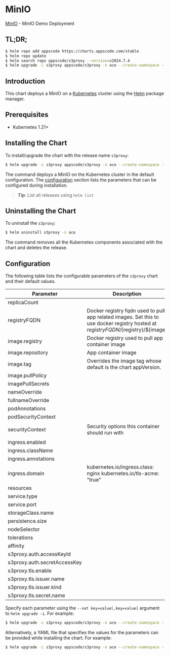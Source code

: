 # MinIO

[MinIO](https://github.com/appscode-cloud) - MinIO Demo Deployment

## TL;DR;

```bash
$ helm repo add appscode https://charts.appscode.com/stable
$ helm repo update
$ helm search repo appscode/s3proxy --version=v2024.7.4
$ helm upgrade -i s3proxy appscode/s3proxy -n ace --create-namespace --version=v2024.7.4
```

## Introduction

This chart deploys a MinIO on a [Kubernetes](http://kubernetes.io) cluster using the [Helm](https://helm.sh) package manager.

## Prerequisites

- Kubernetes 1.21+

## Installing the Chart

To install/upgrade the chart with the release name `s3proxy`:

```bash
$ helm upgrade -i s3proxy appscode/s3proxy -n ace --create-namespace --version=v2024.7.4
```

The command deploys a MinIO on the Kubernetes cluster in the default configuration. The [configuration](#configuration) section lists the parameters that can be configured during installation.

> **Tip**: List all releases using `helm list`

## Uninstalling the Chart

To uninstall the `s3proxy`:

```bash
$ helm uninstall s3proxy -n ace
```

The command removes all the Kubernetes components associated with the chart and deletes the release.

## Configuration

The following table lists the configurable parameters of the `s3proxy` chart and their default values.

|          Parameter           |                                                             Description                                                              |                                                                             Default                                                                              |
|------------------------------|--------------------------------------------------------------------------------------------------------------------------------------|------------------------------------------------------------------------------------------------------------------------------------------------------------------|
| replicaCount                 |                                                                                                                                      | <code>1</code>                                                                                                                                                   |
| registryFQDN                 | Docker registry fqdn used to pull app related images. Set this to use docker registry hosted at ${registryFQDN}/${registry}/${image} | <code>ghcr.io</code>                                                                                                                                             |
| image.registry               | Docker registry used to pull app container image                                                                                     | <code>appscode</code>                                                                                                                                            |
| image.repository             | App container image                                                                                                                  | <code>s3proxy</code>                                                                                                                                             |
| image.tag                    | Overrides the image tag whose default is the chart appVersion.                                                                       | <code>sha-a82ca68</code>                                                                                                                                         |
| image.pullPolicy             |                                                                                                                                      | <code>IfNotPresent</code>                                                                                                                                        |
| imagePullSecrets             |                                                                                                                                      | <code>[]</code>                                                                                                                                                  |
| nameOverride                 |                                                                                                                                      | <code>""</code>                                                                                                                                                  |
| fullnameOverride             |                                                                                                                                      | <code>""</code>                                                                                                                                                  |
| podAnnotations               |                                                                                                                                      | <code>{}</code>                                                                                                                                                  |
| podSecurityContext           |                                                                                                                                      | <code>{"fsGroup":65534}</code>                                                                                                                                   |
| securityContext              | Security options this container should run with                                                                                      | <code>{"allowPrivilegeEscalation":false,"capabilities":{"drop":["ALL"]},"runAsNonRoot":true,"runAsUser":65534,"seccompProfile":{"type":"RuntimeDefault"}}</code> |
| ingress.enabled              |                                                                                                                                      | <code>false</code>                                                                                                                                               |
| ingress.className            |                                                                                                                                      | <code>""</code>                                                                                                                                                  |
| ingress.annotations          |                                                                                                                                      | <code>{}</code>                                                                                                                                                  |
| ingress.domain               | kubernetes.io/ingress.class: nginx kubernetes.io/tls-acme: "true"                                                                    | <code>""</code>                                                                                                                                                  |
| resources                    |                                                                                                                                      | <code>{}</code>                                                                                                                                                  |
| service.type                 |                                                                                                                                      | <code>ClusterIP</code>                                                                                                                                           |
| service.port                 |                                                                                                                                      | <code>9000</code>                                                                                                                                                |
| storageClass.name            |                                                                                                                                      | <code>""</code>                                                                                                                                                  |
| persistence.size             |                                                                                                                                      | <code>10Gi</code>                                                                                                                                                |
| nodeSelector                 |                                                                                                                                      | <code>{}</code>                                                                                                                                                  |
| tolerations                  |                                                                                                                                      | <code>[]</code>                                                                                                                                                  |
| affinity                     |                                                                                                                                      | <code>{}</code>                                                                                                                                                  |
| s3proxy.auth.accessKeyId     |                                                                                                                                      | <code>""</code>                                                                                                                                                  |
| s3proxy.auth.secretAccessKey |                                                                                                                                      | <code>""</code>                                                                                                                                                  |
| s3proxy.tls.enable           |                                                                                                                                      | <code>true</code>                                                                                                                                                |
| s3proxy.tls.issuer.name      |                                                                                                                                      | <code>""</code>                                                                                                                                                  |
| s3proxy.tls.issuer.kind      |                                                                                                                                      | <code>""</code>                                                                                                                                                  |
| s3proxy.tls.secret.name      |                                                                                                                                      | <code>""</code>                                                                                                                                                  |


Specify each parameter using the `--set key=value[,key=value]` argument to `helm upgrade -i`. For example:

```bash
$ helm upgrade -i s3proxy appscode/s3proxy -n ace --create-namespace --version=v2024.7.4 --set replicaCount=1
```

Alternatively, a YAML file that specifies the values for the parameters can be provided while
installing the chart. For example:

```bash
$ helm upgrade -i s3proxy appscode/s3proxy -n ace --create-namespace --version=v2024.7.4 --values values.yaml
```
